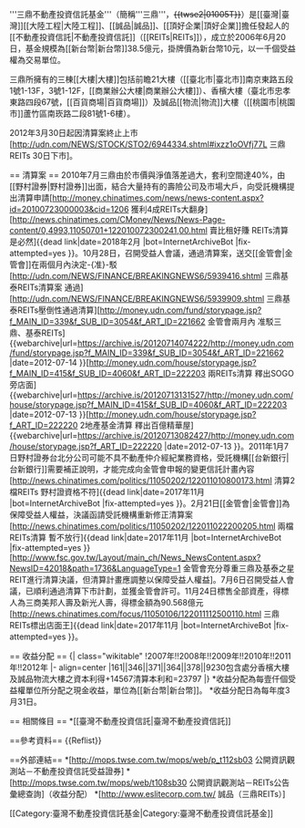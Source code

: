 '''三鼎不動產投資信託基金'''（簡稱'''三鼎'''，<s>{{twse2|01005T}}</s>）是[[臺灣|臺灣]][[大陸工程|大陸工程]]、[[誠品|誠品]]、[[頂好企業|頂好企業]]擔任發起人的[[不動產投資信託|不動產投資信託]]（[[REITs|REITs]]），成立於2006年6月20日，基金規模為[[新台幣|新台幣]]38.5億元，掛牌價為新台幣10元，以一千個受益權為交易單位。

三鼎所擁有的三棟[[大樓|大樓]]包括前瞻21大樓（[[臺北市|臺北市]]南京東路五段1號1-13F，3號1-12F，[[商業辦公大樓|商業辦公大樓]]）、香檳大樓（臺北市忠孝東路四段67號，[[百貨商場|百貨商場]]）及誠品[[物流|物流]]大樓（[[桃園市|桃園市]]蘆竹區南崁路二段81號1-6樓）。

2012年3月30日起因清算案終止上市<ref>[http://udn.com/NEWS/STOCK/STO2/6944334.shtml#ixzz1oOVfj77L 三鼎REITs 30日下市]</ref>。

== 清算案 ==
2010年7月三鼎由於市價與淨值落差過大，套利空間達40%，由[[野村證券|野村證券]]出面，結合大量持有的壽險公司及市場大戶，向受託機構提出清算申請<ref>[http://money.chinatimes.com/news/news-content.aspx?id=20100723000003&cid=1206 獲利4成REITs大翻身]</ref><ref>[http://news.chinatimes.com/CMoney/News/News-Page-content/0,4993,11050701+122010072300241,00.html 賣比租好賺 REITs清算是必然]{{dead link|date=2018年2月 |bot=InternetArchiveBot |fix-attempted=yes }}</ref>。10月28日，召開受益人會議，通過清算案，送交[[金管會|金管會]]在兩個月內決定-{准}-駁<ref>[http://udn.com/NEWS/FINANCE/BREAKINGNEWS6/5939416.shtml 三鼎基泰REITs清算案 通過]</ref><ref>[http://udn.com/NEWS/FINANCE/BREAKINGNEWS6/5939909.shtml 三鼎基泰REITs壓倒性通過清算]</ref><ref>[http://money.udn.com/fund/storypage.jsp?f_MAIN_ID=339&f_SUB_ID=3054&f_ART_ID=221662 金管會兩月內 准駁三鼎、基泰REITs] {{webarchive|url=https://archive.is/20120714074222/http://money.udn.com/fund/storypage.jsp?f_MAIN_ID=339&f_SUB_ID=3054&f_ART_ID=221662 |date=2012-07-14 }}</ref><ref>[http://money.udn.com/house/storypage.jsp?f_MAIN_ID=415&f_SUB_ID=4060&f_ART_ID=222203 兩REITs清算 釋出SOGO旁店面] {{webarchive|url=https://archive.is/20120713131527/http://money.udn.com/house/storypage.jsp?f_MAIN_ID=415&f_SUB_ID=4060&f_ART_ID=222203 |date=2012-07-13 }}</ref><ref>[http://money.udn.com/house/storypage.jsp?f_ART_ID=222220 2地產基金清算 釋出百億精華屋] {{webarchive|url=https://archive.is/20120713082427/http://money.udn.com/house/storypage.jsp?f_ART_ID=222220 |date=2012-07-13 }}</ref>。2011年1月7日野村證券台北分公司可能不具不動產仲介經紀業務資格，受託機構[[台新銀行|台新銀行]]需要補正說明，才能完成向金管會申報的變更信託計畫內容<ref>[http://news.chinatimes.com/politics/11050202/122011010800173.html 清算2檔REITs 野村證資格不符]{{dead link|date=2017年11月 |bot=InternetArchiveBot |fix-attempted=yes }}</ref>。2月21日[[金管會|金管會]]為保障受益人權益，決議函請受託機構重新修正清算案<ref>[http://news.chinatimes.com/politics/11050202/122011022200205.html 兩檔REITs清算 暫不放行]{{dead link|date=2017年11月 |bot=InternetArchiveBot |fix-attempted=yes }}</ref><ref>[http://www.fsc.gov.tw/Layout/main_ch/News_NewsContent.aspx?NewsID=42018&path=1736&LanguageType=1 金管會充分尊重三鼎及基泰之星REIT進行清算決議，但清算計畫應調整以保障受益人權益]</ref>。7月6日召開受益人會議，已順利通過清算下市計劃，並獲金管會許可。11月24日標售全部資產，得標人為三商美邦人壽及新光人壽，得標金額為90.568億元<ref>[http://news.chinatimes.com/focus/11050106/122011112500110.html 三鼎REITs標出店面王]{{dead link|date=2017年11月 |bot=InternetArchiveBot |fix-attempted=yes }}</ref>。

== 收益分配 ==
{| class="wikitable" 
!2007年!!2008年!!2009年!!2010年!!2011年!!2012年
|- align=center 
|161||346||371||364||378||9230<ref>包含處分香檳大樓及誠品物流大樓之資本利得</ref>+14567<ref>清算本利和</ref>=23797
|}
*收益分配為每壹仟個受益權單位所分配之現金收益，單位為[[新台幣|新台幣]]。
*收益分配日為每年度3月31日。

== 相關條目 ==
*[[臺灣不動產投資信託|臺灣不動產投資信託]]

==參考資料==
{{Reflist}}

==外部連結==
*[http://mops.twse.com.tw/mops/web/p_t112sb03 公開資訊觀測站－不動產投資信託受益證券]
*[http://mops.twse.com.tw/mops/web/t108sb30 公開資訊觀測站－REITs公告彙總查詢]（收益分配）
*[http://www.eslitecorp.com.tw/ 誠品（三鼎REITs）]

[[Category:臺灣不動產投資信託基金|Category:臺灣不動產投資信託基金]]